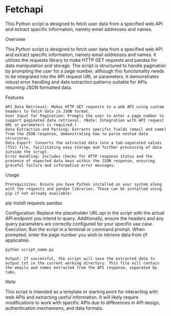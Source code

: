 # Fetchapi
This Python script is designed to fetch user data from a specified web API and extract specific information, namely email addresses and names.

Overview

This Python script is designed to fetch user data from a specified web API and extract specific information, namely email addresses and names. It utilizes the requests library to make HTTP GET requests and pandas for data manipulation and storage. The script is structured to handle pagination by prompting the user for a page number, although this functionality needs to be integrated into the API request URL or parameters. It demonstrates robust error handling and data extraction patterns suitable for APIs returning JSON formatted data.


Features

    API Data Retrieval: Makes HTTP GET requests to a web API using custom headers to fetch data in JSON format.
    User Input for Pagination: Prompts the user to enter a page number to support paginated data retrieval. (Note: Integration with API request URL or parameters is required.)
    Data Extraction and Parsing: Extracts specific fields (email and name) from the JSON response, demonstrating how to parse nested data structures.
    Data Export: Converts the extracted data into a tab-separated values (TSV) file, facilitating easy storage and further processing of data outside the script.
    Error Handling: Includes checks for HTTP response status and the presence of expected data keys within the JSON response, ensuring graceful failure and informative error messages.

Usage

    Prerequisites: Ensure you have Python installed on your system along with the requests and pandas libraries. These can be installed using pip if not already available:

pip install requests pandas

Configuration: Replace the placeholder URL:api in the script with the actual API endpoint you intend to query. Additionally, ensure the headers and any query parameters are correctly configured for your specific use case.
Execution: Run the script in a terminal or command prompt. When prompted, enter the page number you wish to retrieve data from (if applicable).

    python script_name.py

    Output: If successful, the script will save the extracted data to output.txt in the current working directory. This file will contain the emails and names extracted from the API response, separated by tabs.


Note

This script is intended as a template or starting point for interacting with web APIs and extracting useful information. It will likely require modifications to work with specific APIs due to differences in API design, authentication mechanisms, and data formats.
